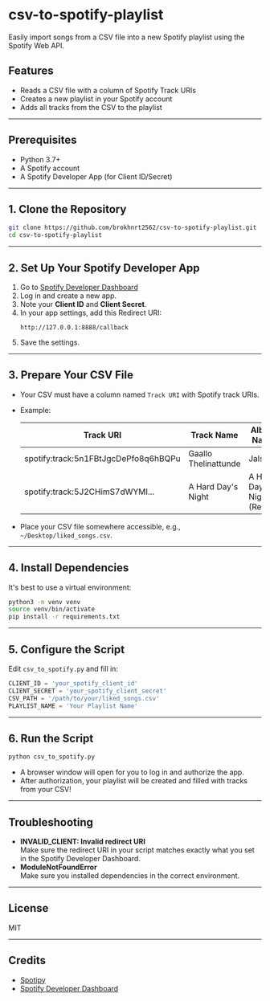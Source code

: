 # csv-to-spotify-playlist

Easily import songs from a CSV file into a new Spotify playlist using the Spotify Web API.

## Features
- Reads a CSV file with a column of Spotify Track URIs
- Creates a new playlist in your Spotify account
- Adds all tracks from the CSV to the playlist

---

## Prerequisites
- Python 3.7+
- A Spotify account
- A Spotify Developer App (for Client ID/Secret)

---

## 1. Clone the Repository

```bash
git clone https://github.com/brokhnrt2562/csv-to-spotify-playlist.git
cd csv-to-spotify-playlist
```

---

## 2. Set Up Your Spotify Developer App

1. Go to [Spotify Developer Dashboard](https://developer.spotify.com/dashboard/applications)
2. Log in and create a new app.
3. Note your **Client ID** and **Client Secret**.
4. In your app settings, add this Redirect URI:
   ```
   http://127.0.0.1:8888/callback
   ```
5. Save the settings.

---

## 3. Prepare Your CSV File

- Your CSV must have a column named `Track URI` with Spotify track URIs.
- Example:

  | Track URI                              | Track Name                | Album Name                  |
  |----------------------------------------|---------------------------|-----------------------------|
  | spotify:track:5n1FBtJgcDePfo8q6hBQPu   | Gaallo Thelinattunde      | Jalsa                       |
  | spotify:track:5J2CHimS7dWYMI...        | A Hard Day's Night        | A Hard Day's Night (Rem...) |

- Place your CSV file somewhere accessible, e.g., `~/Desktop/liked_songs.csv`.

---

## 4. Install Dependencies

It's best to use a virtual environment:

```bash
python3 -m venv venv
source venv/bin/activate
pip install -r requirements.txt
```

---

## 5. Configure the Script

Edit `csv_to_spotify.py` and fill in:

```python
CLIENT_ID = 'your_spotify_client_id'
CLIENT_SECRET = 'your_spotify_client_secret'
CSV_PATH = '/path/to/your/liked_songs.csv'
PLAYLIST_NAME = 'Your Playlist Name'
```

---

## 6. Run the Script

```bash
python csv_to_spotify.py
```

- A browser window will open for you to log in and authorize the app.
- After authorization, your playlist will be created and filled with tracks from your CSV!

---

## Troubleshooting

- **INVALID_CLIENT: Invalid redirect URI**  
  Make sure the redirect URI in your script matches exactly what you set in the Spotify Developer Dashboard.
- **ModuleNotFoundError**  
  Make sure you installed dependencies in the correct environment.

---

## License

MIT

---

## Credits
- [Spotipy](https://spotipy.readthedocs.io/)
- [Spotify Developer Dashboard](https://developer.spotify.com/dashboard/applications) 